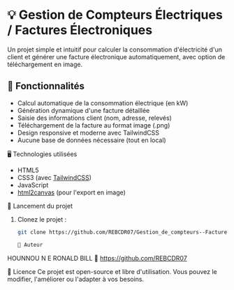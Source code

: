 # 💡 Gestion de Compteurs Électriques / Factures Électroniques

Un projet simple et intuitif pour calculer la consommation d'électricité d'un client et générer une facture électronique automatiquement, avec option de téléchargement en image.

## 🔧 Fonctionnalités

- Calcul automatique de la consommation électrique (en kW)
- Génération dynamique d'une facture détaillée
- Saisie des informations client (nom, adresse, relevés)
- Téléchargement de la facture au format image (.png)
- Design responsive et moderne avec TailwindCSS
- Aucune base de données nécessaire (tout en local)


🖥️ Technologies utilisées

- HTML5
- CSS3 (avec [TailwindCSS](https://tailwindcss.com/))
- JavaScript
- [html2canvas](https://html2canvas.hertzen.com/) (pour l'export en image)

🚀 Lancement du projet

1. Clonez le projet :
   ```bash
   git clone https://github.com/REBCDR07/Gestion_de_compteurs--Factures_electronique.git

   📄 Auteur
HOUNNOU N E RONALD BILL
🔗 https://github.com/REBCDR07

📃 Licence
Ce projet est open-source et libre d'utilisation. Vous pouvez le modifier, l'améliorer ou l'adapter à vos besoins.
